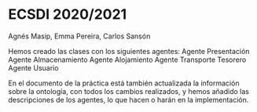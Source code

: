 # ECSDI 2020/2021

Agnés Masip, Emma Pereira, Carlos Sansón

Hemos creado las clases con los siguientes agentes:
Agente Presentación
Agente Almacenamiento
Agente Alojamiento
Agente Transporte
Tesorero
Agente Usuario

En el documento de la práctica está también actualizada la información sobre la ontología, con todos los cambios realizados, y hemos añadido las descripciones de los agentes, lo que hacen o harán en la implementación.
